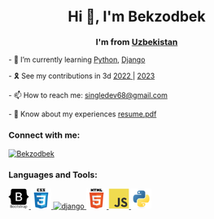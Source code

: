  <h1 align="center">Hi 👋, I'm Bekzodbek</h1>
<h3 align="center">I'm from <a  href="https://en.m.wikipedia.org/wiki/Uzbekistan" target="_blank">Uzbekistan</a> </h3>

<p>- 🌱 I’m currently learning <a href="https://python.org" target="_blank">Python</a>, <a href="https://docs.djangoproject.com">Django</a></p>
<p>- 🎗 See my contributions in 3d
<a href="https://skyline.github.com/single-dev/2022">2022 </a>|
<a href="https://skyline.github.com/single-dev/2023"> 2023</a>
</p>
<p>- 📫 How to reach me: <a href="mailto:singledev68@gmail.com">singledev68@gmail.com</a></p>
<p>- 📄 Know about my experiences <a download href="https://github.com/Single-Dev/Single-Dev/blob/main/cv.pdf">resume.pdf</a></p>

<h3 align="left">Connect with me:</h3>
<p align="left">
    <a href="https://aristocratdev.t.me/" >
        <img align="center" src="https://upload.wikimedia.org/wikipedia/commons/thumb/8/82/Telegram_logo.svg/2048px-Telegram_logo.svg.png" alt="Bekzodbek" height="40" width="40" />
    </a>
</p>

<h3 align="left">Languages and Tools:</h3>
<p align="left">
    <a href="https://getbootstrap.com" >
        <img src="https://raw.githubusercontent.com/devicons/devicon/master/icons/bootstrap/bootstrap-plain-wordmark.svg" alt="bootstrap" width="40" height="40" />
    </a>
    <a href="https://www.w3schools.com/css/" >
        <img src="https://raw.githubusercontent.com/devicons/devicon/master/icons/css3/css3-original-wordmark.svg" alt="css3" width="40" height="40" />
    </a>
    <a href="https://www.djangoproject.com/">
        <img src="https://static.djangoproject.com/img/icon-touch.e4872c4da341.png" alt="django" height="40" width="40" />
    </a>
    <a href="https://www.w3.org/html/" >
        <img src="https://raw.githubusercontent.com/devicons/devicon/master/icons/html5/html5-original-wordmark.svg" alt="html5" width="40" height="40" />
    </a>
    <a href="https://developer.mozilla.org/en-US/docs/Web/JavaScript" >
        <img src="https://raw.githubusercontent.com/devicons/devicon/master/icons/javascript/javascript-original.svg" alt="javascript" width="40" height="40" />
    </a>
    <a href="https://www.python.org" >
        <img src="https://raw.githubusercontent.com/devicons/devicon/master/icons/python/python-original.svg" alt="python" width="40" height="40" />
    </a>
 </p>
